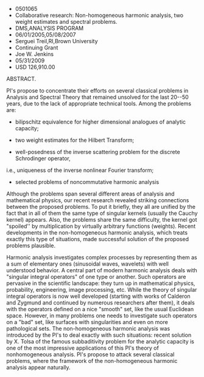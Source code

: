 
* 0501065
* Collaborative research: Non-homogeneous harmonic analysis, two weight estimates and spectral problems.
* DMS,ANALYSIS PROGRAM
* 06/01/2005,05/08/2007
* Serguei Treil,RI,Brown University
* Continuing Grant
* Joe W. Jenkins
* 05/31/2009
* USD 126,910.00

ABSTRACT.

PI's propose to concentrate their efforts on several classical problems in
Analysis and Spectral Theory that remained unsolved for the last 20--50 years,
due to the lack of appropriate technical tools. Among the problems are:

* bilipschitz equivalence for higher dimensional analogues of analytic capacity;

* two weight estimates for the Hilbert Transform;

* well-posedness of the inverse scattering problem for the discrete Schrodinger
operator,

i.e., uniqueness of the inverse nonlinear Fourier transform;

* selected problems of noncommutative harmonic analysis

Although the problems span several different areas of analysis and mathematical
physics, our recent research revealed striking connections between the proposed
problems. To put it briefly, they all are unified by the fact that in all of
them the same type of singular kernels (usually the Cauchy kernel) appears.
Also, the problems share the same difficulty, the kernel got "spoiled'' by
multiplication by virtually arbitrary functions (weights). Recent developments
in the non-homogeneous harmonic analysis, which treats exactly this type of
situations, made successful solution of the proposed problems plausible.

Harmonic analysis investigates complex processes by representing them as a sum
of elementary ones (sinusoidal waves, wavelets) with well understood behavior. A
central part of modern harmonic analysis deals with "singular integral
operators" of one type or another. Such operators are pervasive in the
scientific landscape: they turn up in mathematical physics, probability,
engineering, image processing, etc. While the theory of singular integral
operators is now well developed (starting with works of Calderon and Zygmund and
continued by numerous researchers after them), it deals with the operators
defined on a nice "smooth" set, like the usual Euclidean space. However, in many
problems one needs to investigate such operators on a "bad" set, like surfaces
with singularities and even on more pathological sets. The non-homogeneous
harmonic analysis was introduced by the PI's to deal exactly with such
situations: recent solution by X. Tolsa of the famous subbaditivity problem for
the analytic capacity is one of the most impressive applications of this PI's
theory of nonhomogeneous analysis. PI's propose to attack several classical
problems, where the framework of the non-homogeneous harmonic analysis appear
naturally.


